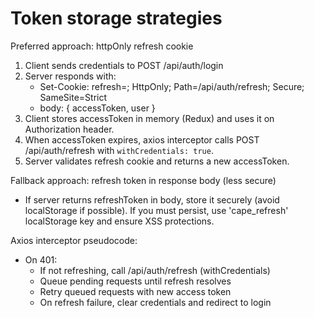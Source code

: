 # Token storage strategies

Preferred approach: httpOnly refresh cookie
1. Client sends credentials to POST /api/auth/login
2. Server responds with:
   - Set-Cookie: refresh=<token>; HttpOnly; Path=/api/auth/refresh; Secure; SameSite=Strict
   - body: { accessToken, user }
3. Client stores accessToken in memory (Redux) and uses it on Authorization header.
4. When accessToken expires, axios interceptor calls POST /api/auth/refresh with `withCredentials: true`.
5. Server validates refresh cookie and returns a new accessToken.

Fallback approach: refresh token in response body (less secure)
- If server returns refreshToken in body, store it securely (avoid localStorage if possible). If you must persist, use 'cape_refresh' localStorage key and ensure XSS protections.

Axios interceptor pseudocode:
- On 401:
  - If not refreshing, call /api/auth/refresh (withCredentials)
  - Queue pending requests until refresh resolves
  - Retry queued requests with new access token
  - On refresh failure, clear credentials and redirect to login
